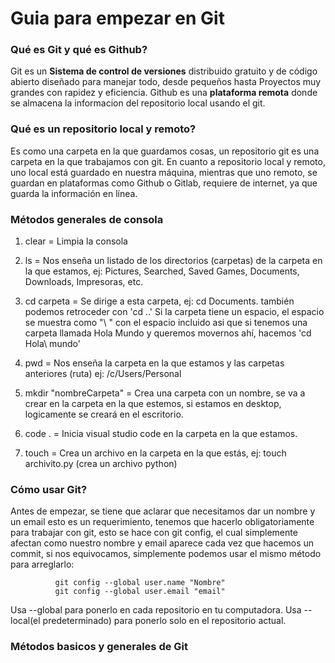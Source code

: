 # Guia para empezar en Git
### Qué es Git y qué es Github?
Git es un **Sistema de control de versiones** distribuido gratuito y de código abierto diseñado para manejar todo, desde pequeños hasta Proyectos muy grandes con rapidez y eficiencia. Github es una **plataforma remota** donde se almacena la informacion del repositorio local usando el git.

### Qué es un repositorio local y remoto?

Es como una carpeta en la que guardamos cosas, un repositorio git es una carpeta en la que trabajamos con git. En cuanto a repositorio local y remoto, uno local está guardado en nuestra máquina, mientras que uno remoto, se guardan en plataformas como Github o Gitlab, requiere de internet, ya que guarda la información en línea.

### Métodos generales de consola

1. clear = Limpia la consola


2. ls = Nos enseña un listado de los directorios (carpetas) de la carpeta en la que estamos,
          ej: Pictures, Searched, Saved Games, Documents, Downloads, Impresoras, etc.
 
 
3. cd carpeta = Se dirige a esta carpeta, ej: cd Documents. también podemos retroceder con 'cd ..' Si la carpeta tiene un espacio, el espacio se muestra como "\ " con el espacio incluido
                  asi que si tenemos una carpeta llamada Hola Mundo y queremos movernos ahí, hacemos 'cd Hola\ mundo'
 
 
  4. pwd = Nos enseña la carpeta en la que estamos y las carpetas anteriores (ruta)
           ej: /c/Users/Personal
 
 
  5. mkdir "nombreCarpeta" = Crea una carpeta con un nombre, se va a crear en la carpeta en la que estemos, 
                             si estamos en desktop, logicamente se creará en el escritorio.
 
 
  6. code . = Inicia visual studio code en la carpeta en la que estamos.
 
 
  7. touch = Crea un archivo en la carpeta en la que estás,
             ej: touch archivito.py (crea un archivo python)

### Cómo usar Git?

Antes de empezar, se tiene que aclarar que necesitamos dar un nombre y un email esto es un requerimiento, tenemos que hacerlo obligatoriamente para trabajar con git, esto se hace con git config, el cual simplemente afectan como nuestro nombre y email aparece cada vez que hacemos un commit, si nos equivocamos, simplemente podemos usar el mismo método para arreglarlo:
             
              git config --global user.name "Nombre"  
              git config --global user.email "email"
             
Usa --global para ponerlo en cada repositorio en tu computadora.
Usa --local(el predeterminado) para ponerlo solo en el repositorio actual.

### Métodos basicos y generales de Git

